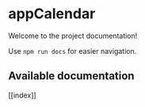 # appCalendar

Welcome to the project documentation!

Use `npm run docs` for easier navigation.

## Available documentation

[[index]]
